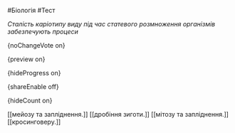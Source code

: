 #Біологія #Тест

*Сталість каріотипу виду під час статевого розмноження організмів забезпечують процеси*

{noChangeVote on}

{preview on}

{hideProgress on}

{shareEnable off}

{hideCount on}

[[мейозу та запліднення.]]
[[дробіння зиготи.]]
[[мітозу та запліднення.]]
[[кросинговеру.]]
